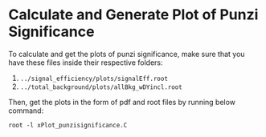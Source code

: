 # Calculate and Generate Plot of Punzi Significance
To calculate and get the plots of punzi significance, make sure that you have these files inside their respective folders:

1. ```../signal_efficiency/plots/signalEff.root```
2. ```../total_background/plots/allBkg_wDYincl.root```

Then, get the plots in the form of pdf and root files by running below command:
```
root -l xPlot_punzisignificance.C
```
